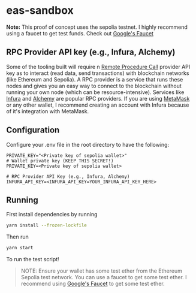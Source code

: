 # eas-sandbox

**Note:** This proof of concept uses the sepolia testnet. I highly recommend using a faucet to get test funds. Check out [Google&#39;s Faucet](https://cloud.google.com/application/web3/faucet/ethereum/sepolia)

## RPC Provider API key (e.g., Infura, Alchemy)

Some of the tooling built will require n [Remote Procedure Call](https://www.cyfrin.io/blog/blockchain-rpc-node-guide) provider API key as to interact (read data, send transactions) with blockchain networks (like Ethereum and Sepolia). A RPC provider is a service that runs these nodes and gives you an easy way to connect to the blockchain without running your own node (which can be resource-intensive). Services like [Infura](https://www.infura.io/) and [Alchemy](https://www.alchemy.com/) are popular RPC providers. If you are using [MetaMask](https://metamask.io/) or any other wallet, I recommend creating an account with Infura because of it's integration with MetaMask.

## Configuration

Configure your .env file in the root directory to have the following:

```env
PRIVATE_KEY="<Private key of sepolia wallet>"
# Wallet private key (KEEP THIS SECRET!)
PRIVATE_KEY=<Private key of sepolia wallet>

# RPC Provider API Key (e.g., Infura, Alchemy)
INFURA_API_KEY=<INFURA_API_KEY=YOUR_INFURA_API_KEY_HERE>
```

## Running

First install dependencies by running

```bash
yarn install --frozen-lockfile
```

Then run

```bash
yarn start
```

To run the test script!

> NOTE: Ensure your wallet has some test ether from the Ethereum Sepolia test network. You can use a faucet to get some test ether. I recommend using [Google&#39;s Faucet](https://cloud.google.com/application/web3/faucet/ethereum/sepolia) to get some test ether.

